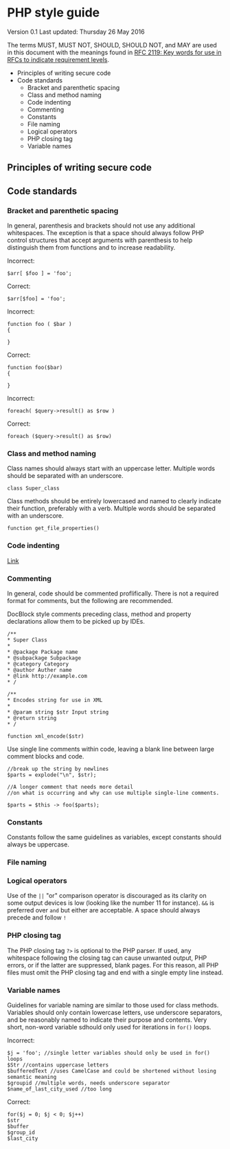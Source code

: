 # PHP style guide

Version 0.1
Last updated: Thursday 26 May 2016

The terms MUST, MUST NOT, SHOULD, SHOULD NOT, and MAY are used in this document with the meanings found in [RFC 2119: Key words for use in RFCs to indicate requirement levels](https://www.ietf.org/rfc/rfc2119.txt).


<!-- MarkdownTOC -->

- Principles of writing secure code
- Code standards
    - Bracket and parenthetic spacing
    - Class and method naming
    - Code indenting
    - Commenting
    - Constants
    - File naming
    - Logical operators
    - PHP closing tag
    - Variable names

<!-- /MarkdownTOC -->

## Principles of writing secure code





## Code standards

### Bracket and parenthetic spacing

In general, parenthesis and brackets should not use any additional whitespaces. The exception is that a space should always follow PHP control structures that accept arguments with parenthesis to help distinguish them from functions and to increase readability.

Incorrect:

```
$arr[ $foo ] = 'foo';
```

Correct:

```
$arr[$foo] = 'foo';
```

Incorrect:

```
function foo ( $bar )
{
    
}
```

Correct:

```
function foo($bar)
{

}
```

Incorrect:

```
foreach( $query->result() as $row )
```

Correct:

```
foreach ($query->result() as $row)
```


### Class and method naming

Class names should always start with an uppercase letter. Multiple words should be separated with an underscore.

```
class Super_class
```

Class methods should be entirely lowercased and named to clearly indicate their function, preferably with a verb. Multiple words should be separated with an underscore.

```
function get_file_properties()
```

### Code indenting


[Link](url) 


### Commenting

In general, code should be commented proflifically. There is not a required format for comments, but the following are recommended.

DocBlock style comments preceding class, method and property declarations allow them to be picked up by IDEs.

```
/**
* Super Class
*
* @package Package name
* @subpackage Subpackage
* @category Category
* @author Auther name
* @link http://example.com
* /
```

```
/**
* Encodes string for use in XML 
*
* @param string $str Input string
* @return string
* /

function xml_encode($str)
```

Use single line comments within code, leaving a blank line between large comment blocks and code.

```
//break up the string by newlines
$parts = explode("\n", $str);

//A longer comment that needs more detail
//on what is occurring and why can use multiple single-line comments.

$parts = $this -> foo($parts);
```

### Constants

Constants follow the same guidelines as variables, except constants should always be uppercase.

### File naming

### Logical operators

Use of the `||` "or" comparison operator is discouraged as its clarity on some output devices is low (looking like the number 11 for instance). `&&` is preferred over `and` but either are acceptable. A space should always precede and follow `!`



### PHP closing tag

The PHP closing tag `?>` is optional to the PHP parser. If used, any whitespace following the closing tag can cause unwanted output, PHP errors, or if the latter are suppressed, blank pages. For this reason, all PHP files must omit the PHP closing tag and end with a single empty line instead. 









### Variable names

Guidelines for variable naming are similar to those used for class methods. Variables should only contain lowercase letters, use underscore separators, and be reasonably named to indicate their purpose and contents. Very short, non-word variable sdhould only used for iterations in `for()` loops.

Incorrect:

```
$j = 'foo'; //single letter variables should only be used in for() loops
$Str //contains uppercase letters
$bufferedText //uses CamelCase and could be shortened without losing semantic meaning
$groupid //multiple words, needs underscore separator
$name_of_last_city_used //too long
```

Correct:

```
for($j = 0; $j < 0; $j++)
$str
$buffer
$group_id
$last_city
```















